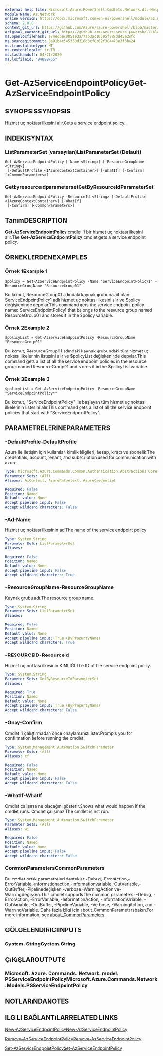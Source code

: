 ```yaml
---
external help file: Microsoft.Azure.PowerShell.Cmdlets.Network.dll-Help.xml
Module Name: Az.Network
online version: https://docs.microsoft.com/en-us/powershell/module/az.network/get-azserviceendpointpolicy
schema: 2.0.0
content_git_url: https://github.com/Azure/azure-powershell/blob/master/src/Network/Network/help/Get-AzServiceEndpointPolicy.md
original_content_git_url: https://github.com/Azure/azure-powershell/blob/master/src/Network/Network/help/Get-AzServiceEndpointPolicy.md
ms.openlocfilehash: a74edbec0051e3a77ab3ac10595f787dd45a2dfc
ms.sourcegitcommit: 6a91b4c545350d316d3cf8c62f384478e3f3ba24
ms.translationtype: MT
ms.contentlocale: tr-TR
ms.lasthandoff: 04/21/2020
ms.locfileid: "94098765"
---
```

# <span data-ttu-id="3a02c-101">Get-AzServiceEndpointPolicy</span><span class="sxs-lookup"><span data-stu-id="3a02c-101">Get-AzServiceEndpointPolicy</span></span>

## <span data-ttu-id="3a02c-102">SYNOPSIS</span><span class="sxs-lookup"><span data-stu-id="3a02c-102">SYNOPSIS</span></span>
<span data-ttu-id="3a02c-103">Hizmet uç noktası ilkesini alır.</span><span class="sxs-lookup"><span data-stu-id="3a02c-103">Gets a service endpoint policy.</span></span>

## <span data-ttu-id="3a02c-104">INDEKI</span><span class="sxs-lookup"><span data-stu-id="3a02c-104">SYNTAX</span></span>

### <span data-ttu-id="3a02c-105">ListParameterSet (varsayılan)</span><span class="sxs-lookup"><span data-stu-id="3a02c-105">ListParameterSet (Default)</span></span>
```
Get-AzServiceEndpointPolicy [-Name <String>] [-ResourceGroupName <String>]
 [-DefaultProfile <IAzureContextContainer>] [-WhatIf] [-Confirm] [<CommonParameters>]
```

### <span data-ttu-id="3a02c-106">Getbyresourceıdparameterset</span><span class="sxs-lookup"><span data-stu-id="3a02c-106">GetByResourceIdParameterSet</span></span>
```
Get-AzServiceEndpointPolicy -ResourceId <String> [-DefaultProfile <IAzureContextContainer>] [-WhatIf]
 [-Confirm] [<CommonParameters>]
```

## <span data-ttu-id="3a02c-107">Tanım</span><span class="sxs-lookup"><span data-stu-id="3a02c-107">DESCRIPTION</span></span>
<span data-ttu-id="3a02c-108">**Get-AzServiceEndpointPolicy** cmdlet 'i bir hizmet uç noktası ilkesini alır.</span><span class="sxs-lookup"><span data-stu-id="3a02c-108">The **Get-AzServiceEndpointPolicy** cmdlet gets a service endpoint policy.</span></span>

## <span data-ttu-id="3a02c-109">ÖRNEKLERDEN</span><span class="sxs-lookup"><span data-stu-id="3a02c-109">EXAMPLES</span></span>

### <span data-ttu-id="3a02c-110">Örnek 1</span><span class="sxs-lookup"><span data-stu-id="3a02c-110">Example 1</span></span>
```
$policy = Get-AzServiceEndpointPolicy -Name "ServiceEndpointPolicy1" -ResourceGroupName "ResourceGroup01"
```

<span data-ttu-id="3a02c-111">Bu komut, ResourceGroup01 adındaki kaynak grubuna ait olan ServiceEndpointPolicy1 adlı hizmet uç noktası ilkesini alır ve $policy değişkeninde depolar.</span><span class="sxs-lookup"><span data-stu-id="3a02c-111">This command gets the service endpoint policy named ServiceEndpointPolicy1 that belongs to the resource group named ResourceGroup01 and stores it in the $policy variable.</span></span>

### <span data-ttu-id="3a02c-112">Örnek 2</span><span class="sxs-lookup"><span data-stu-id="3a02c-112">Example 2</span></span>
```
$policyList = Get-AzServiceEndpointPolicy -ResourceGroupName "ResourceGroup01"
```

<span data-ttu-id="3a02c-113">Bu komut, ResourceGroup01 adındaki kaynak grubundaki tüm hizmet uç noktası ilkelerinin listesini alır ve $policyList değişkeninde depolar.</span><span class="sxs-lookup"><span data-stu-id="3a02c-113">This command gets a list of all the service endpoint policies in the resource group named ResourceGroup01 and stores it in the $policyList variable.</span></span>

### <span data-ttu-id="3a02c-114">Örnek 3</span><span class="sxs-lookup"><span data-stu-id="3a02c-114">Example 3</span></span>
```
$policyList = Get-AzServiceEndpointPolicy -ResourceGroupName "ServiceEndpointPolicy*"
```

<span data-ttu-id="3a02c-115">Bu komut, "ServiceEndpointPolicy" ile başlayan tüm hizmet uç noktası ilkelerinin listesini alır.</span><span class="sxs-lookup"><span data-stu-id="3a02c-115">This command gets a list of all the service endpoint policies that start with "ServiceEndpointPolicy".</span></span>

## <span data-ttu-id="3a02c-116">PARAMETRELERINE</span><span class="sxs-lookup"><span data-stu-id="3a02c-116">PARAMETERS</span></span>

### <span data-ttu-id="3a02c-117">-DefaultProfile</span><span class="sxs-lookup"><span data-stu-id="3a02c-117">-DefaultProfile</span></span>
<span data-ttu-id="3a02c-118">Azure ile iletişim için kullanılan kimlik bilgileri, hesap, kiracı ve abonelik.</span><span class="sxs-lookup"><span data-stu-id="3a02c-118">The credentials, account, tenant, and subscription used for communication with azure.</span></span>

```yaml
Type: Microsoft.Azure.Commands.Common.Authentication.Abstractions.Core.IAzureContextContainer
Parameter Sets: (All)
Aliases: AzContext, AzureRmContext, AzureCredential

Required: False
Position: Named
Default value: None
Accept pipeline input: False
Accept wildcard characters: False
```

### <span data-ttu-id="3a02c-119">-Ad</span><span class="sxs-lookup"><span data-stu-id="3a02c-119">-Name</span></span>
<span data-ttu-id="3a02c-120">Hizmet uç noktası ilkesinin adı</span><span class="sxs-lookup"><span data-stu-id="3a02c-120">The name of the service endpoint policy</span></span>

```yaml
Type: System.String
Parameter Sets: ListParameterSet
Aliases:

Required: False
Position: Named
Default value: None
Accept pipeline input: False
Accept wildcard characters: True
```

### <span data-ttu-id="3a02c-121">-ResourceGroupName</span><span class="sxs-lookup"><span data-stu-id="3a02c-121">-ResourceGroupName</span></span>
<span data-ttu-id="3a02c-122">Kaynak grubu adı.</span><span class="sxs-lookup"><span data-stu-id="3a02c-122">The resource group name.</span></span>

```yaml
Type: System.String
Parameter Sets: ListParameterSet
Aliases:

Required: False
Position: Named
Default value: None
Accept pipeline input: True (ByPropertyName)
Accept wildcard characters: True
```

### <span data-ttu-id="3a02c-123">-RESOURCEID</span><span class="sxs-lookup"><span data-stu-id="3a02c-123">-ResourceId</span></span>
<span data-ttu-id="3a02c-124">Hizmet uç noktası ilkesinin KIMLIĞI.</span><span class="sxs-lookup"><span data-stu-id="3a02c-124">The ID of the service endpoint policy.</span></span>

```yaml
Type: System.String
Parameter Sets: GetByResourceIdParameterSet
Aliases:

Required: True
Position: Named
Default value: None
Accept pipeline input: True (ByPropertyName)
Accept wildcard characters: False
```

### <span data-ttu-id="3a02c-125">-Onay</span><span class="sxs-lookup"><span data-stu-id="3a02c-125">-Confirm</span></span>
<span data-ttu-id="3a02c-126">Cmdlet 'i çalıştırmadan önce onaylamanızı ister.</span><span class="sxs-lookup"><span data-stu-id="3a02c-126">Prompts you for confirmation before running the cmdlet.</span></span>

```yaml
Type: System.Management.Automation.SwitchParameter
Parameter Sets: (All)
Aliases: cf

Required: False
Position: Named
Default value: None
Accept pipeline input: False
Accept wildcard characters: False
```

### <span data-ttu-id="3a02c-127">-WhatIf</span><span class="sxs-lookup"><span data-stu-id="3a02c-127">-WhatIf</span></span>
<span data-ttu-id="3a02c-128">Cmdlet çalışırsa ne olacağını gösterir.</span><span class="sxs-lookup"><span data-stu-id="3a02c-128">Shows what would happen if the cmdlet runs.</span></span> <span data-ttu-id="3a02c-129">Cmdlet çalışmaz.</span><span class="sxs-lookup"><span data-stu-id="3a02c-129">The cmdlet is not run.</span></span>

```yaml
Type: System.Management.Automation.SwitchParameter
Parameter Sets: (All)
Aliases: wi

Required: False
Position: Named
Default value: None
Accept pipeline input: False
Accept wildcard characters: False
```

### <span data-ttu-id="3a02c-130">CommonParameters</span><span class="sxs-lookup"><span data-stu-id="3a02c-130">CommonParameters</span></span>
<span data-ttu-id="3a02c-131">Bu cmdlet ortak parametreleri destekler:-Debug,-ErrorAction,-ErrorVariable,-ınformationaction,-ınformationvariable,-OutVariable,-OutBuffer,-Pipelinedeğişken,-verbose,-WarningAction ve-Warningdeğişken.</span><span class="sxs-lookup"><span data-stu-id="3a02c-131">This cmdlet supports the common parameters: -Debug, -ErrorAction, -ErrorVariable, -InformationAction, -InformationVariable, -OutVariable, -OutBuffer, -PipelineVariable, -Verbose, -WarningAction, and -WarningVariable.</span></span> <span data-ttu-id="3a02c-132">Daha fazla bilgi için [about_CommonParameters](http://go.microsoft.com/fwlink/?LinkID=113216)bakın.</span><span class="sxs-lookup"><span data-stu-id="3a02c-132">For more information, see [about_CommonParameters](http://go.microsoft.com/fwlink/?LinkID=113216).</span></span>

## <span data-ttu-id="3a02c-133">GÖLGELENDIRICI</span><span class="sxs-lookup"><span data-stu-id="3a02c-133">INPUTS</span></span>

### <span data-ttu-id="3a02c-134">System. String</span><span class="sxs-lookup"><span data-stu-id="3a02c-134">System.String</span></span>

## <span data-ttu-id="3a02c-135">ÇıKıŞLAR</span><span class="sxs-lookup"><span data-stu-id="3a02c-135">OUTPUTS</span></span>

### <span data-ttu-id="3a02c-136">Microsoft. Azure. Commands. Network. model. PSServiceEndpointPolicy</span><span class="sxs-lookup"><span data-stu-id="3a02c-136">Microsoft.Azure.Commands.Network.Models.PSServiceEndpointPolicy</span></span>

## <span data-ttu-id="3a02c-137">NOTLARıNDA</span><span class="sxs-lookup"><span data-stu-id="3a02c-137">NOTES</span></span>

## <span data-ttu-id="3a02c-138">ILGILI BAĞLANTıLAR</span><span class="sxs-lookup"><span data-stu-id="3a02c-138">RELATED LINKS</span></span>

[<span data-ttu-id="3a02c-139">New-AzServiceEndpointPolicy</span><span class="sxs-lookup"><span data-stu-id="3a02c-139">New-AzServiceEndpointPolicy</span></span>](./New-AzServiceEndpointPolicy.md)

[<span data-ttu-id="3a02c-140">Remove-AzServiceEndpointPolicy</span><span class="sxs-lookup"><span data-stu-id="3a02c-140">Remove-AzServiceEndpointPolicy</span></span>](./Remove-AzServiceEndpointPolicy.md)

[<span data-ttu-id="3a02c-141">Set-AzServiceEndpointPolicy</span><span class="sxs-lookup"><span data-stu-id="3a02c-141">Set-AzServiceEndpointPolicy</span></span>](./Set-AzServiceEndpointPolicy.md)
